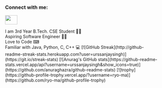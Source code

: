 <h3 align="left">Connect with me:</h3>
<p align="left">
<a href="https://www.linkedin.com/in/urssanjaysingh" target="blank"><img align="center" src="https://cdn.jsdelivr.net/npm/simple-icons@3.0.1/icons/linkedin.svg" alt="" height="30" width="40" /></a>
</p>
I am 3rd Year B.Tech. CSE Student  👨‍🎓  <br />
Aspiring Software Engineer  👨‍💻  <br />
Love to Code  ⌨  <br /> 
Familiar with Java, Python, C, C++  💻  
[![GitHub Streak](http://github-readme-streak-stats.herokuapp.com?user=urssanjaysingh)](https://git.io/streak-stats)
[![Anurag's GitHub stats](https://github-readme-stats.vercel.app/api?username=urssanjaysingh&show_icons=true)](https://github.com/anuraghazra/github-readme-stats)
[![trophy](https://github-profile-trophy.vercel.app/?username=ryo-ma)](https://github.com/ryo-ma/github-profile-trophy)
